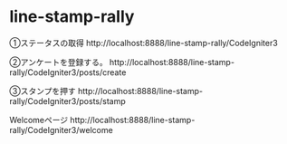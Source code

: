 # line-stamp-rally

①ステータスの取得
http://localhost:8888/line-stamp-rally/CodeIgniter3

②アンケートを登録する。
http://localhost:8888/line-stamp-rally/CodeIgniter3/posts/create

③スタンプを押す
http://localhost:8888/line-stamp-rally/CodeIgniter3/posts/stamp

Welcomeページ
http://localhost:8888/line-stamp-rally/CodeIgniter3/welcome
